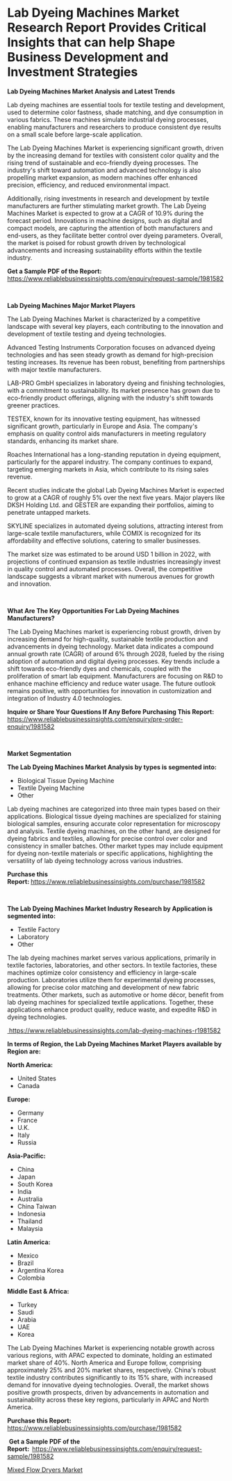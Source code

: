 <p><h1>Lab Dyeing Machines Market Research Report Provides Critical Insights that can help Shape Business Development and Investment Strategies</h1></p><p><strong>Lab Dyeing Machines Market Analysis and Latest Trends</strong></p>
<p><p>Lab dyeing machines are essential tools for textile testing and development, used to determine color fastness, shade matching, and dye consumption in various fabrics. These machines simulate industrial dyeing processes, enabling manufacturers and researchers to produce consistent dye results on a small scale before large-scale application. </p><p>The Lab Dyeing Machines Market is experiencing significant growth, driven by the increasing demand for textiles with consistent color quality and the rising trend of sustainable and eco-friendly dyeing processes. The industry's shift toward automation and advanced technology is also propelling market expansion, as modern machines offer enhanced precision, efficiency, and reduced environmental impact. </p><p>Additionally, rising investments in research and development by textile manufacturers are further stimulating market growth. The Lab Dyeing Machines Market is expected to grow at a CAGR of 10.9% during the forecast period. Innovations in machine designs, such as digital and compact models, are capturing the attention of both manufacturers and end-users, as they facilitate better control over dyeing parameters. Overall, the market is poised for robust growth driven by technological advancements and increasing sustainability efforts within the textile industry.</p></p>
<p><strong>Get a Sample PDF of the Report:&nbsp;</strong> <a href="https://www.reliablebusinessinsights.com/enquiry/request-sample/1981582?utm_campaign=2569&utm_medium=2&utm_source=Github&utm_content=ia&utm_term=20022025&utm_id=lab-dyeing-machines">https://www.reliablebusinessinsights.com/enquiry/request-sample/1981582</a></p>
<p>&nbsp;</p>
<p><strong>Lab Dyeing Machines Major Market Players</strong></p>
<p><p>The Lab Dyeing Machines Market is characterized by a competitive landscape with several key players, each contributing to the innovation and development of textile testing and dyeing technologies. </p><p>Advanced Testing Instruments Corporation focuses on advanced dyeing technologies and has seen steady growth as demand for high-precision testing increases. Its revenue has been robust, benefiting from partnerships with major textile manufacturers.</p><p>LAB-PRO GmbH specializes in laboratory dyeing and finishing technologies, with a commitment to sustainability. Its market presence has grown due to eco-friendly product offerings, aligning with the industry's shift towards greener practices.</p><p>TESTEX, known for its innovative testing equipment, has witnessed significant growth, particularly in Europe and Asia. The company's emphasis on quality control aids manufacturers in meeting regulatory standards, enhancing its market share.</p><p>Roaches International has a long-standing reputation in dyeing equipment, particularly for the apparel industry. The company continues to expand, targeting emerging markets in Asia, which contribute to its rising sales revenue.</p><p>Recent studies indicate the global Lab Dyeing Machines Market is expected to grow at a CAGR of roughly 5% over the next five years. Major players like DKSH Holding Ltd. and GESTER are expanding their portfolios, aiming to penetrate untapped markets. </p><p>SKYLINE specializes in automated dyeing solutions, attracting interest from large-scale textile manufacturers, while COMIX is recognized for its affordability and effective solutions, catering to smaller businesses. </p><p>The market size was estimated to be around USD 1 billion in 2022, with projections of continued expansion as textile industries increasingly invest in quality control and automated processes. Overall, the competitive landscape suggests a vibrant market with numerous avenues for growth and innovation.</p></p>
<p>&nbsp;</p>
<p><strong>What Are The Key Opportunities For Lab Dyeing Machines Manufacturers?</strong></p>
<p><p>The Lab Dyeing Machines market is experiencing robust growth, driven by increasing demand for high-quality, sustainable textile production and advancements in dyeing technology. Market data indicates a compound annual growth rate (CAGR) of around 6% through 2028, fueled by the rising adoption of automation and digital dyeing processes. Key trends include a shift towards eco-friendly dyes and chemicals, coupled with the proliferation of smart lab equipment. Manufacturers are focusing on R&D to enhance machine efficiency and reduce water usage. The future outlook remains positive, with opportunities for innovation in customization and integration of Industry 4.0 technologies.</p></p>
<p><strong>Inquire or Share Your Questions If Any Before Purchasing This Report:</strong> <a href="https://www.reliablebusinessinsights.com/enquiry/pre-order-enquiry/1981582?utm_campaign=2569&utm_medium=2&utm_source=Github&utm_content=ia&utm_term=20022025&utm_id=lab-dyeing-machines">https://www.reliablebusinessinsights.com/enquiry/pre-order-enquiry/1981582</a></p>
<p>&nbsp;</p>
<p><strong>Market Segmentation</strong></p>
<p><strong>The Lab Dyeing Machines Market Analysis by types is segmented into:</strong></p>
<p><ul><li>Biological Tissue Dyeing Machine</li><li>Textile Dyeing Machine</li><li>Other</li></ul></p>
<p><p>Lab dyeing machines are categorized into three main types based on their applications. Biological tissue dyeing machines are specialized for staining biological samples, ensuring accurate color representation for microscopy and analysis. Textile dyeing machines, on the other hand, are designed for dyeing fabrics and textiles, allowing for precise control over color and consistency in smaller batches. Other market types may include equipment for dyeing non-textile materials or specific applications, highlighting the versatility of lab dyeing technology across various industries.</p></p>
<p><strong>Purchase this Report:&nbsp;</strong><a href="https://www.reliablebusinessinsights.com/purchase/1981582?utm_campaign=2569&utm_medium=2&utm_source=Github&utm_content=ia&utm_term=20022025&utm_id=lab-dyeing-machines">https://www.reliablebusinessinsights.com/purchase/1981582</a></p>
<p>&nbsp;</p>
<p><strong>The Lab Dyeing Machines Market Industry Research by Application is segmented into:</strong></p>
<p><ul><li>Textile Factory</li><li>Laboratory</li><li>Other</li></ul></p>
<p><p>The lab dyeing machines market serves various applications, primarily in textile factories, laboratories, and other sectors. In textile factories, these machines optimize color consistency and efficiency in large-scale production. Laboratories utilize them for experimental dyeing processes, allowing for precise color matching and development of new fabric treatments. Other markets, such as automotive or home décor, benefit from lab dyeing machines for specialized textile applications. Together, these applications enhance product quality, reduce waste, and expedite R&D in dyeing technologies.</p></p>
<p><a href="https://www.reliablebusinessinsights.com/lab-dyeing-machines-r1981582?utm_campaign=2569&utm_medium=2&utm_source=Github&utm_content=ia&utm_term=20022025&utm_id=lab-dyeing-machines">&nbsp;https://www.reliablebusinessinsights.com/lab-dyeing-machines-r1981582</a></p>
<p><strong>In terms of Region, the Lab Dyeing Machines Market Players available by Region are:</strong></p>
<p>
    <p> <strong> North America: </strong>
        <ul>
            <li>United States</li>
            <li>Canada</li>
        </ul>
        </p> 
    <p> <strong> Europe: </strong>
        <ul>
            <li>Germany</li>
            <li>France</li>
            <li>U.K.</li>
            <li>Italy</li>
            <li>Russia</li>
        </ul>
        </p> 
    <p> <strong> Asia-Pacific: </strong>
        <ul>
            <li>China</li>
            <li>Japan</li>
            <li>South Korea</li>
            <li>India</li>
            <li>Australia</li>
            <li>China Taiwan</li>
            <li>Indonesia</li>
            <li>Thailand</li>
            <li>Malaysia</li>
        </ul>
        </p> 
    <p> <strong> Latin America: </strong>
        <ul>
            <li>Mexico</li>
            <li>Brazil</li>
            <li>Argentina Korea</li>
            <li>Colombia</li>
        </ul>
        </p> 
    <p> <strong> Middle East & Africa: </strong>
        <ul>
            <li>Turkey</li>
            <li>Saudi</li>
            <li>Arabia</li>
            <li>UAE</li>
            <li>Korea</li>
        </ul>
    </p>
    </p>
<p><p>The Lab Dyeing Machines Market is experiencing notable growth across various regions, with APAC expected to dominate, holding an estimated market share of 40%. North America and Europe follow, comprising approximately 25% and 20% market shares, respectively. China's robust textile industry contributes significantly to its 15% share, with increased demand for innovative dyeing technologies. Overall, the market shows positive growth prospects, driven by advancements in automation and sustainability across these key regions, particularly in APAC and North America.</p></p>
<p><strong>Purchase this Report: </strong><a href="https://www.reliablebusinessinsights.com/purchase/1981582?utm_campaign=2569&utm_medium=2&utm_source=Github&utm_content=ia&utm_term=20022025&utm_id=lab-dyeing-machines">https://www.reliablebusinessinsights.com/purchase/1981582</a></p>
<p>&nbsp;<strong>Get a Sample PDF of the Report:&nbsp;&nbsp;</strong><a href="https://www.reliablebusinessinsights.com/enquiry/request-sample/1981582?utm_campaign=2569&utm_medium=2&utm_source=Github&utm_content=ia&utm_term=20022025&utm_id=lab-dyeing-machines">https://www.reliablebusinessinsights.com/enquiry/request-sample/1981582</a></p>
<p><strong></strong></p>
<p><p><a href="https://github.com/pimanoruman/Market-Research-Report-List-1/blob/main/mixed-flow-dryers-market.md?utm_campaign=2569&utm_medium=2&utm_source=Github&utm_content=ia&utm_term=20022025&utm_id=lab-dyeing-machines">Mixed Flow Dryers Market</a></p></p>